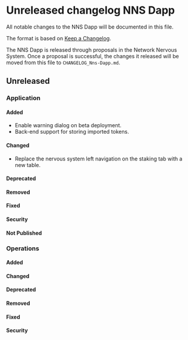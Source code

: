 
# Unreleased changelog NNS Dapp

All notable changes to the NNS Dapp will be documented in this file.

The format is based on [Keep a Changelog](https://keepachangelog.com/en/1.0.0/).

The NNS Dapp is released through proposals in the Network Nervous System. Once a
proposal is successful, the changes it released will be moved from this file to
`CHANGELOG_Nns-Dapp.md`.

## Unreleased

### Application

#### Added

* Enable warning dialog on beta deployment.
* Back-end support for storing imported tokens.

#### Changed

* Replace the nervous system left navigation on the staking tab with a new table.

#### Deprecated

#### Removed

#### Fixed

#### Security

#### Not Published

### Operations

#### Added

#### Changed

#### Deprecated

#### Removed

#### Fixed

#### Security
